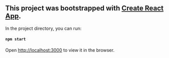 This project was bootstrapped with [Create React App](https://github.com/facebookincubator/create-react-app).
--

In the project directory, you can run:

#### `npm start`

Open [http://localhost:3000](http://localhost:3000) to view it in the browser.